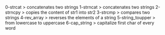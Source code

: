0-strcat > concatenates two strings
1-strncat > concatenates two strings
2-strncpy > copies the content of str1 into str2
3-strcmp > compares two strings
4-rev_array > reverses the elements of a string
5-string_toupper > from lowercase to uppercase
6-cap_string > capitalize first char of every word
